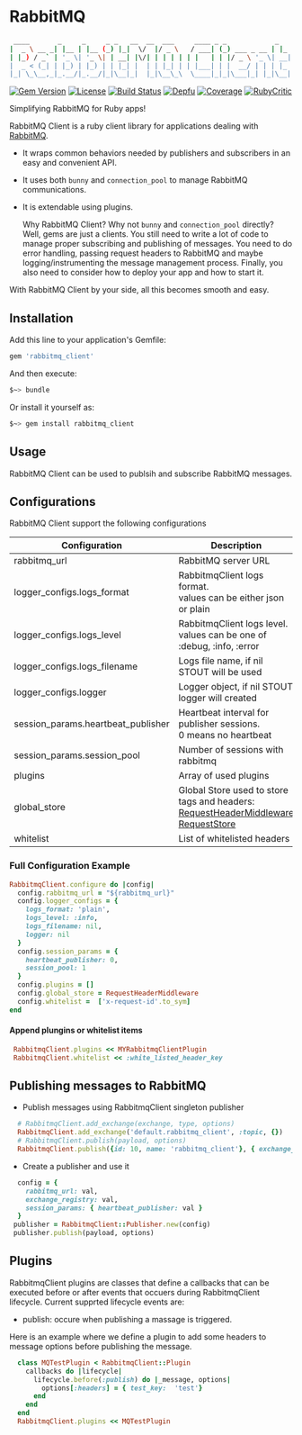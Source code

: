 # RabbitMQ

```sh
 ____       _     _     _ _   __  __  ___     ____ _ _            _
|  _ \ __ _| |__ | |__ (_) |_|  \/  |/ _ \   / ___| (_) ___ _ __ | |_
| |_) / _` | '_ \| '_ \| | __| |\/| | | | | | |   | | |/ _ \ '_ \| __|
|  _ < (_| | |_) | |_) | | |_| |  | | |_| | | |___| | |  __/ | | | |_
|_| \_\__,_|_.__/|_.__/|_|\__|_|  |_|\__\_\  \____|_|_|\___|_| |_|\__|

```

[![Gem Version](https://badge.fury.io/rb/rabbitmq_client.svg)](https://badge.fury.io/rb/rabbitmq_client)
[![License](https://img.shields.io/badge/license-MIT-green.svg)](http://opensource.org/licenses/MIT)
[![Build Status](https://travis-ci.com/wshihadeh/rabbitmq_client.svg?branch=master)](https://travis-ci.com/wshihadeh/rabbitmq_client)
[![Depfu](https://badges.depfu.com/badges/b7ffc2788d24431bf85864706c5f9fb2/count.svg)](https://depfu.com/github/wshihadeh/rabbitmq_client?project_id=9862)
[![Coverage](https://wshihadeh.github.io/rabbitmq_client/badges/coverage_badge_total.svg)](https://wshihadeh.github.io/rabbitmq_client/coverage_info/index.html)
[![RubyCritic](https://wshihadeh.github.io/rabbitmq_client/badges/rubycritic_badge_score.svg)](https://wshihadeh.github.io/rabbitmq_client/rubycritic/overview.html)

Simplifying RabbitMQ for Ruby apps!

RabbitMQ Client is a ruby client library for applications dealing with [RabbitMQ](https://www.rabbitmq.com/).

- It wraps common behaviors needed by publishers and subscribers in an easy and convenient API.
- It uses both `bunny` and `connection_pool` to manage RabbitMQ communications.
- It is extendable using plugins.

  Why RabbitMQ Client? Why not `bunny` and `connection_pool` directly? Well, gems are just a clients. You still need to write a lot of code to manage proper subscribing and publishing of messages. You need to do error handling, passing request headers  to RabbitMQ and maybe logging/instrumenting the message management process. Finally, you also need to consider how to deploy your app and how to start it.

With RabbitMQ Client by your side, all this becomes smooth and easy.

## Installation

Add this line to your application's Gemfile:

```ruby
gem 'rabbitmq_client'
```

And then execute:

```sh
$~> bundle
```

Or install it yourself as:

```sh
$~> gem install rabbitmq_client
```

## Usage

RabbitMQ Client can be used to publsih and subscribe RabbitMQ messages.

## Configurations

RabbitMQ Client support the following configurations

| Configuration  | Description | Default Value |
|------------------------------------|--------------------------------------------------------------------------------------------------------------------------------------------------------------------------------------------------|-----------------------------------|
| rabbitmq_url | RabbitMQ server URL | amqp://guest:guest@127.0.0.1:5672 |
| logger_configs.logs_format | RabbitmqClient logs format.<br>values can be either json or plain | plain |
| logger_configs.logs_level | RabbitmqClient logs level.<br>values can be one of :debug, :info, :error | info |
| logger_configs.logs_filename | Logs file name, if nil STOUT will be used | nil |
| logger_configs.logger | Logger object, if nil STOUT logger will created | nil |
| session_params.heartbeat_publisher | Heartbeat interval for publisher sessions.<br>0 means no heartbeat | 0 |
| session_params.session_pool | Number of sessions with rabbitmq | 1 |
| plugins | Array of used plugins | [] |
| global_store | Global Store used to store tags and headers: <br>[RequestHeaderMiddleware](https://github.com/fidor/request_headers_middleware)<br>[RequestStore](https://github.com/steveklabnik/request_store) | nil |
| whitelist | List of whitelisted headers | ['x-request-id'.to_sym] |

### Full Configuration Example

```ruby
RabbitmqClient.configure do |config|
  config.rabbitmq_url = "${rabbitmq_url}"
  config.logger_configs = {
    logs_format: 'plain',
    logs_level: :info,
    logs_filename: nil,
    logger: nil
  }
  config.session_params = {
    heartbeat_publisher: 0,
    session_pool: 1
  }
  config.plugins = []
  config.global_store = RequestHeaderMiddleware
  config.whitelist =  ['x-request-id'.to_sym]
end
```

#### Append plungins or whitelist items

```ruby
 RabbitmqClient.plugins << MYRabbitmqClientPlugin
 RabbitmqClient.whitelist << :white_listed_header_key
```

## Publishing messages to RabbitMQ

- Publish messages using RabbitmqClient singleton publisher

```ruby
  # RabbitmqClient.add_exchange(exchange, type, options)
  RabbitmqClient.add_exchange('default.rabbitmq_client', :topic, {})
  # RabbitmqClient.publish(payload, options)
  RabbitmqClient.publish({id: 10, name: 'rabbitmq_client'}, { exchange_name: 'default.rabbitmq_client' })
```

- Create a publisher and use it

```ruby
  config = {
    rabbitmq_url: val,
    exchange_registry: val,
    session_params: { heartbeat_publisher: val }
  }
 publisher = RabbitmqClient::Publisher.new(config)
 publisher.publish(payload, options)
```

## Plugins

RabbitmqClient plugins are classes that define a callbacks that can be executed before or after events that occuers during RabbitmqClient lifecycle.
Current supprted lifecycle events are:

- publish: occure when publishing a massage is triggered.

Here is an example where we define a plugin to add some headers to message options before publishing the message.

```ruby
  class MQTestPlugin < RabbitmqClient::Plugin
    callbacks do |lifecycle|
      lifecycle.before(:publish) do |_message, options|
        options[:headers] = { test_key:  'test'}
      end
    end
  end
  RabbitmqClient.plugins << MQTestPlugin
```
